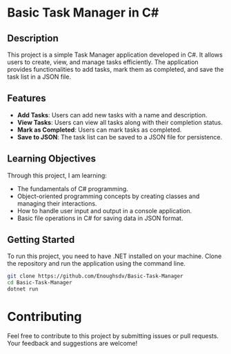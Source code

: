 # Basic Task Manager in C#

## Description
This project is a simple Task Manager application developed in C#. It allows users to create, view, and manage tasks efficiently. The application provides functionalities to add tasks, mark them as completed, and save the task list in a JSON file.

## Features
- **Add Tasks**: Users can add new tasks with a name and description.
- **View Tasks**: Users can view all tasks along with their completion status.
- **Mark as Completed**: Users can mark tasks as completed.
- **Save to JSON**: The task list can be saved to a JSON file for persistence.

## Learning Objectives
Through this project, I am learning:
- The fundamentals of C# programming.
- Object-oriented programming concepts by creating classes and managing their interactions.
- How to handle user input and output in a console application.
- Basic file operations in C# for saving data in JSON format.

## Getting Started
To run this project, you need to have .NET installed on your machine. Clone the repository and run the application using the command line.

```bash
git clone https://github.com/Enoughsdv/Basic-Task-Manager
cd Basic-Task-Manager
dotnet run
```

# Contributing
Feel free to contribute to this project by submitting issues or pull requests. Your feedback and suggestions are welcome!